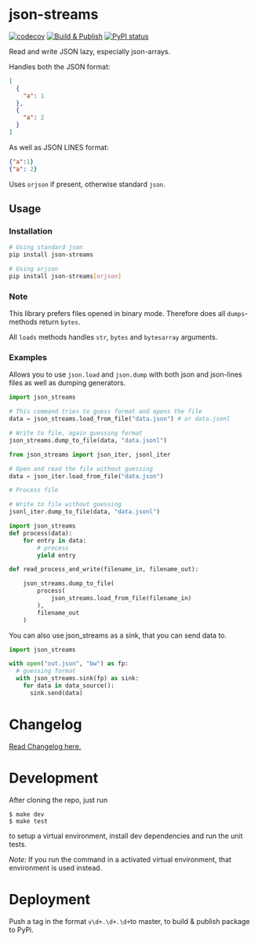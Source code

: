 # json-streams

[![codecov](https://codecov.io/gh/spraakbanken/json-streams-py/branch/master/graph/badge.svg)](https://codecov.io/gh/spraakbanken/json-streams-py/)
[![Build & Publish](https://github.com/spraakbanken/json-streams-py/workflows/Build%20&%20Publish/badge.svg)](https://github.com/spraakbanken/json-streams-py/actions)
[![PyPI status](https://badge.fury.io/py/json-streams.svg)](https://pypi.org/project/json-streams/)

Read and write JSON lazy, especially json-arrays.

Handles both the JSON format:

```json
[
  {
    "a": 1
  },
  {
    "a": 2
  }
]
```

As well as JSON LINES format:

```json
{"a":1}
{"a": 2}
```

Uses `orjson` if present, otherwise standard `json`.

## Usage

### Installation

```bash
# Using standard json
pip install json-streams

# Using orjson
pip install json-streams[orjson]

```

### Note

This library prefers files opened in binary mode.
Therefore does all `dumps`-methods return `bytes`.

All `loads` methods handles `str`, `bytes` and `bytesarray` arguments.

### Examples

Allows you to use `json.load` and `json.dump` with
both json and json-lines files as well as dumping generators.

```python
import json_streams

# This command tries to guess format and opens the file
data = json_streams.load_from_file("data.json") # or data.jsonl

# Write to file, again guessing format
json_streams.dump_to_file(data, "data.jsonl")
```

```python
from json_streams import json_iter, jsonl_iter

# Open and read the file without guessing
data = json_iter.load_from_file("data.json")

# Process file

# Write to file without guessing
jsonl_iter.dump_to_file(data, "data.jsonl")
```

```python
import json_streams
def process(data):
    for entry in data:
        # process
        yield entry

def read_process_and_write(filename_in, filename_out):

    json_streams.dump_to_file(
        process(
            json_streams.load_from_file(filename_in)
        ),
        filename_out
    )
```

You can also use json_streams as a sink, that you can send data to.

```python
import json_streams

with open("out.json", "bw") as fp:
  # guessing format
  with json_streams.sink(fp) as sink:
    for data in data_source():
      sink.send(data)
```

# Changelog

[Read Changelog here.](./CHANGELOG.md)

# Development

After cloning the repo, just run

```
$ make dev
$ make test
```

to setup a virtual environment,
install dev dependencies
and run the unit tests.

_Note:_ If you run the command in a activated virtual environment,
that environment is used instead.

# Deployment

Push a tag in the format `v\d+.\d+.\d+`to master, to build & publish package to PyPi.
